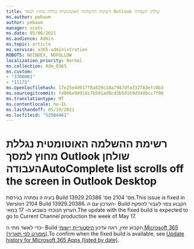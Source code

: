 ```yaml
---
title: רשימת ההשלמה האוטומטית נגללת מחוץ למסך Outlook שולחן העבודה
ms.author: pebaum
author: pebaum
manager: scotv
ms.date: 05/06/2021
ms.audience: Admin
ms.topic: article
ms.service: o365-administration
ROBOTS: NOINDEX, NOFOLLOW
localization_priority: Normal
ms.collection: Adm_O365
ms.custom:
- "3700001"
- "11171"
ms.openlocfilehash: 17e25e4d017f8a829c18a7987dfa332783efc0b3
ms.sourcegitcommit: f4866e94918c7b591ad0cd3b58169d340bcc7f00
ms.translationtype: MT
ms.contentlocale: he-IL
ms.lasthandoff: 05/19/2021
ms.locfileid: "52564461"
---
```

# <a name="autocomplete-list-scrolls-off-the-screen-in-outlook-desktop"></a><span data-ttu-id="ad77d-102">רשימת ההשלמה האוטומטית נגללת מחוץ למסך Outlook שולחן העבודה</span><span class="sxs-lookup"><span data-stu-id="ad77d-102">AutoComplete list scrolls off the screen in Outlook Desktop</span></span>

<span data-ttu-id="ad77d-103">בעיה זו נפתרה בגירסת Build מס' 2104 מס' 13929.20386.</span><span class="sxs-lookup"><span data-stu-id="ad77d-103">This issue is fixed in Version 2104 Build 13929.20386.</span></span> <span data-ttu-id="ad77d-104">העדכון עם ה- Build הקבוע צפוי לעבור להפקת הערוץ הנוכחי בשבוע ה- 17 במאי.</span><span class="sxs-lookup"><span data-stu-id="ad77d-104">The update with the fixed build is expected to go to Current Channel production the week of May 17.</span></span> 

<span data-ttu-id="ad77d-105">כדי לאשר מתי ה- Build הקבוע זמין, ראה עדכון [היסטוריית יישומי Microsoft 365 (מפורט לפי תאריך)](/officeupdates/update-history-microsoft365-apps-by-date).</span><span class="sxs-lookup"><span data-stu-id="ad77d-105">To confirm when the fixed build is available, see [Update history for Microsoft 365 Apps (listed by date)](/officeupdates/update-history-microsoft365-apps-by-date).</span></span>